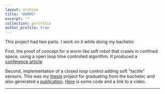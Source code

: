 ```yaml
---
layout: archive
title: "WORMS"
excerpt: ""
collection: portfolio
author_profile: true
---
```


This project had two parts. I work on it while doing my bachelor.

First, the proof of concept for a worm like soft robot that crawls in confined space, using a open loop time controlled algorithm. It produced a [conference article](https://www.researchgate.net/publication/311101877_Design_Fabrication_and_Control_of_a_Multi-Material-Multi-Actuator_Soft_Robot_Inspired_by_Burrowing_Worms).

Second, implementation of a closed loop control adding soft "tactile" sensors. This was my [thesis](https://repositorio.uchile.cl/handle/2250/146772) project for graduating from the bachelor, and also generated a [publication](https://www.researchgate.net/publication/332063464_An_earthworm-inspired_soft_robot_with_perceptive_artificial_skin/citations?latestCitations=PB%3A384282374). [Here](https://github.com/jkugalde/SoftWorm) is some code and a link to a video.


---





